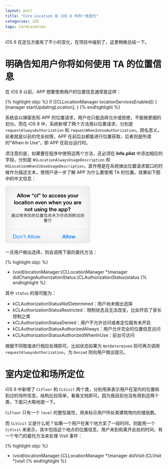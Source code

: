 ```yaml
---
layout: post
title: "Core Location 在 iOS 8 中的一些变化"
categories: iOS
tags: CoreLocation
---
```


iOS 8 在定位方面有了不小的变化，在项目中碰到了，这里稍微总结一下。

# 明确告知用户你将如何使用 TA 的位置信息

在 iOS 8 以前，APP 想要使用用户的位置信息通常是这样：

{% highlight objc %}
if ([CLLocationManager locationServicesEnabled]) {
    [manager startUpdatingLocation];
}
{% endhighlight %}
    
系统会以弹窗告知 APP 的位置请求，用户也只能选择允许或拒绝，不能做更细的划分。而在 iOS 8 中，系统新增了两个方法用以位置请求，分别是 `requestAlwaysAuthorization` 和 `requestWhenInUseAuthorization`。顾名思义，前者就是以前的完全权限，APP 在前后台都能进行位置获取，后者则是所谓的“When In Use”，即 APP 在前台运行时。

须注意的是，如果要在程序中使用这两个方法，还必须在 **Info.plist** 中添加相应的字段，分别是 `NSLocationAlwaysUsageDescription` 和 `NSLocationWhenInUseUsageDescription`，其作用是在系统弹出位置请求窗口的时候作为描述文本，使用户进一步了解 APP 为什么要使用 TA 的位置。效果如下图中的中文信息：


![Core Location](/assets/location_alert.png)


一旦用户做出选择，则会调用下面的委托方法：

{% highlight objc %}
- (void)locationManager:(CLLocationManager *)manager 
			didChangeAuthorizationStatus:(CLAuthorizationStatus)status
{% endhighlight %}
    
其中 `status` 的值可能为：
    
- kCLAuthorizationStatusNotDetermined：用户尚未做出选择
- kCLAuthorizationStatusRestricted：限制状态且无法改变，比如开启了家长控制之类
- kCLAuthorizationStatusDenied：用户不允许访问或者定位服务未开启
- kCLAuthorizationStatusAuthorizedAlways：用户允许完全的位置信息访问
- kCLAuthorizationStatusAuthorizedWhenInUse：前台可访问

根据不同取值进行相应处理即可，比如状态如果为 `NotDetermined` 则可再次调用 `requestAlwaysAuthorization`，为 `Denied` 则向用户做出提示。

# 室内定位和场所定位

iOS 8 中新增了 `CLFloor` 和 `CLVisit` 两个类，分别用来表示用户在室内的位置和到过的场所信息，结构比较简单，看看文档即可。因为我目前也没有用到这两个类，下面只大略地提一下。

`CLFloor` 只有一个 `level` 的整型属性，用来标示用户所处某建筑物内的楼层数。

而 `CLVisit` 又是什么呢？如果一个用户在某个地方呆了一段时间，则能用一个 `CLVisit` 来表示，其中包括这个地点的位置信息，用户来到和离开此处的时间，有一个专门的委托方法来处理 Visit 事件：

{% highlight objc %}
- (void)locationManager:(CLLocationManager *)manager
              didVisit:(CLVisit *)visit
{% endhighlight %}

